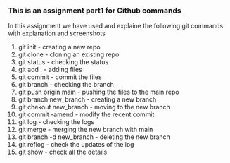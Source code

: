 ### This is an assignment part1 for Github commands 

In this assignment we have used and explaine the following git commands with explanation and screenshots

1. git init - creating a new repo
2. git clone - cloning an existing repo
3. git status - checking the status 
4. git add . - adding files 
5. git commit - commit the files 
6. git branch - checking the branch 
7. git push origin main - pushing the files to the main repo
8. git branch new_branch - creating a new branch
9. git chekout new_branch - moving to the new branch
10. git commit -amend - modify the recent commit
11. git log - checking the logs
12. git merge - merging the new branch with main
13. git branch -d new_branch - deleting the new branch
14. git reflog - check the updates of the log
15. git show - check all the details